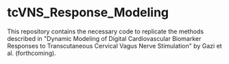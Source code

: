 # tcVNS_Response_Modeling
This repository contains the necessary code to replicate the methods described in "Dynamic Modeling of Digital Cardiovascular Biomarker Responses to Transcutaneous Cervical Vagus Nerve Stimulation" by Gazi et al. (forthcoming).
